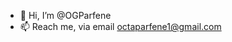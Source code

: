 - 👋 Hi, I’m @OGParfene
- 📫 Reach me, via email octaparfene1@gmail.com

<!---
OGParfene/OGParfene is a ✨ special ✨ repository because its `README.md` (this file) appears on your GitHub profile.
You can click the Preview link to take a look at your changes.
--->
